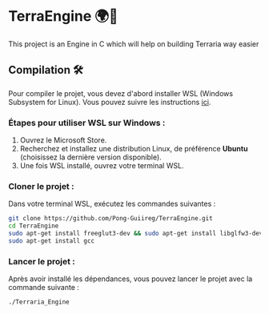 # TerraEngine 🌍🚀
This project is an Engine in C which will help on building Terraria way easier

## Compilation 🛠️

Pour compiler le projet, vous devez d'abord installer WSL (Windows Subsystem for Linux). Vous pouvez suivre les instructions [ici](https://learn.microsoft.com/fr-fr/windows/wsl/install).

### Étapes pour utiliser WSL sur Windows :

1. Ouvrez le Microsoft Store.
2. Recherchez et installez une distribution Linux, de préférence **Ubuntu** (choisissez la dernière version disponible).
3. Une fois WSL installé, ouvrez votre terminal WSL.

### Cloner le projet :

Dans votre terminal WSL, exécutez les commandes suivantes :

```bash
git clone https://github.com/Pong-Guiireg/TerraEngine.git
cd TerraEngine
sudo apt-get install freeglut3-dev && sudo apt-get install libglfw3-dev libglew-dev libglm-dev
sudo apt-get install gcc
```

### Lancer le projet :

Après avoir installé les dépendances, vous pouvez lancer le projet avec la commande suivante :

```bash
./Terraria_Engine
```
